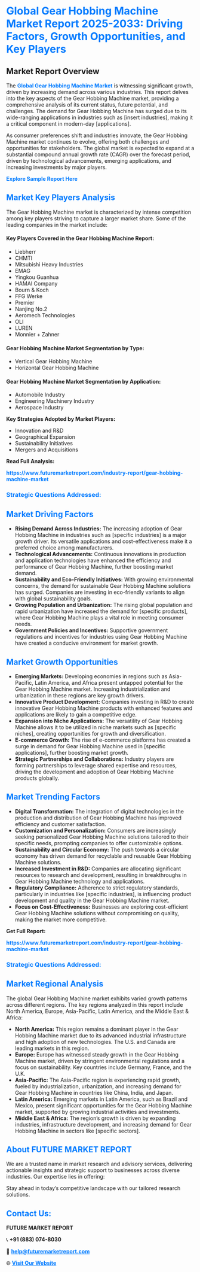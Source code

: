 <h1 style="color: #007BFF;">Global Gear Hobbing Machine Market Report 2025-2033: Driving Factors, Growth Opportunities, and Key Players</h1>

<section id="overview">
<h2>Market Report Overview</h2>
<p>The <a href="https://www.futuremarketreport.com/industry-report/gear-hobbing-machine-market" style="color: #007BFF; text-decoration: none;"><strong>Global Gear Hobbing Machine Market</strong></a> is witnessing significant growth, driven by increasing demand across various industries. This report delves into the key aspects of the Gear Hobbing Machine market, providing a comprehensive analysis of its current status, future potential, and challenges. The demand for Gear Hobbing Machine has surged due to its wide-ranging applications in industries such as [insert industries], making it a critical component in modern-day [applications].</p>
<p>As consumer preferences shift and industries innovate, the Gear Hobbing Machine market continues to evolve, offering both challenges and opportunities for stakeholders. The global market is expected to expand at a substantial compound annual growth rate (CAGR) over the forecast period, driven by technological advancements, emerging applications, and increasing investments by major players.</p>
</section>

<section id="overview">
<p><a href="https://www.futuremarketreport.com/request-sample/reportId=60697" style="color: #007BFF; text-decoration: none;"><strong>Explore Sample Report Here</strong></a></p>
</section>

<section id="key-players">
<h2 style="color: #007BFF;">Market Key Players Analysis</h2>
<p>The Gear Hobbing Machine market is characterized by intense competition among key players striving to capture a larger market share. Some of the leading companies in the market include:</p>
<h4>Key Players Covered in the Gear Hobbing Machine Report:</h4>
<ul><li>Liebherr</li><li>CHMTI</li><li>Mitsubishi Heavy Industries</li><li>EMAG</li><li>Yingkou Guanhua</li><li>HAMAI Company</li><li>Bourn &amp; Koch</li><li>FFG Werke</li><li>Premier</li><li>Nanjing No.2</li><li>Aeromech Technologies</li><li>OLI</li><li>LUREN</li><li>Monnier + Zahner</li></ul>
<h4>Gear Hobbing Machine Market Segmentation by Type:</h4>
<ul><li>Vertical Gear Hobbing Machine</li><li>Horizontal Gear Hobbing Machine</li></ul>

<h4>Gear Hobbing Machine Market Segmentation by Application:</h4>
<ul><li>Automobile Industry</li><li>Engineering Machinery Industry</li><li>Aerospace Industry</li></ul>
<p><strong>Key Strategies Adopted by Market Players:</strong></p>
<ul>
<li>Innovation and R&D</li>
<li>Geographical Expansion</li>
<li>Sustainability Initiatives</li>
<li>Mergers and Acquisitions</li>
</ul>
</section>

<section>
<p><strong>Read Full Analysis: </strong></p><a href="https://www.futuremarketreport.com/industry-report/gear-hobbing-machine-market" style="color: #007BFF; text-decoration: none;"><strong>https://www.futuremarketreport.com/industry-report/gear-hobbing-machine-market</strong></a>
<h3 style="color: #007BFF;">Strategic Questions Addressed:</h3>
</section>

<section id="driving-factors">
<h2 style="color: #007BFF;">Market Driving Factors</h2>
<ul>
<li><strong>Rising Demand Across Industries:</strong> The increasing adoption of Gear Hobbing Machine in industries such as [specific industries] is a major growth driver. Its versatile applications and cost-effectiveness make it a preferred choice among manufacturers.</li>
<li><strong>Technological Advancements:</strong> Continuous innovations in production and application technologies have enhanced the efficiency and performance of Gear Hobbing Machine, further boosting market demand.</li>
<li><strong>Sustainability and Eco-Friendly Initiatives:</strong> With growing environmental concerns, the demand for sustainable Gear Hobbing Machine solutions has surged. Companies are investing in eco-friendly variants to align with global sustainability goals.</li>
<li><strong>Growing Population and Urbanization:</strong> The rising global population and rapid urbanization have increased the demand for [specific products], where Gear Hobbing Machine plays a vital role in meeting consumer needs.</li>
<li><strong>Government Policies and Incentives:</strong> Supportive government regulations and incentives for industries using Gear Hobbing Machine have created a conducive environment for market growth.</li>
</ul>
</section>

<section id="growth-opportunities">
<h2 style="color: #007BFF;">Market Growth Opportunities</h2>
<ul>
<li><strong>Emerging Markets:</strong> Developing economies in regions such as Asia-Pacific, Latin America, and Africa present untapped potential for the Gear Hobbing Machine market. Increasing industrialization and urbanization in these regions are key growth drivers.</li>
<li><strong>Innovative Product Development:</strong> Companies investing in R&D to create innovative Gear Hobbing Machine products with enhanced features and applications are likely to gain a competitive edge.</li>
<li><strong>Expansion into Niche Applications:</strong> The versatility of Gear Hobbing Machine allows it to be utilized in niche markets such as [specific niches], creating opportunities for growth and diversification.</li>
<li><strong>E-commerce Growth:</strong> The rise of e-commerce platforms has created a surge in demand for Gear Hobbing Machine used in [specific applications], further boosting market growth.</li>
<li><strong>Strategic Partnerships and Collaborations:</strong> Industry players are forming partnerships to leverage shared expertise and resources, driving the development and adoption of Gear Hobbing Machine products globally.</li>
</ul>
</section>

<section id="trending-factors">
<h2 style="color: #007BFF;">Market Trending Factors</h2>
<ul>
<li><strong>Digital Transformation:</strong> The integration of digital technologies in the production and distribution of Gear Hobbing Machine has improved efficiency and customer satisfaction.</li>
<li><strong>Customization and Personalization:</strong> Consumers are increasingly seeking personalized Gear Hobbing Machine solutions tailored to their specific needs, prompting companies to offer customizable options.</li>
<li><strong>Sustainability and Circular Economy:</strong> The push towards a circular economy has driven demand for recyclable and reusable Gear Hobbing Machine solutions.</li>
<li><strong>Increased Investment in R&D:</strong> Companies are allocating significant resources to research and development, resulting in breakthroughs in Gear Hobbing Machine technology and applications.</li>
<li><strong>Regulatory Compliance:</strong> Adherence to strict regulatory standards, particularly in industries like [specific industries], is influencing product development and quality in the Gear Hobbing Machine market.</li>
<li><strong>Focus on Cost-Effectiveness:</strong> Businesses are exploring cost-efficient Gear Hobbing Machine solutions without compromising on quality, making the market more competitive.</li>
</ul>
</section>

<section>
<p><strong>Get Full Report: </strong></p><a href="https://www.futuremarketreport.com/industry-report/gear-hobbing-machine-market" style="color: #007BFF; text-decoration: none;"><strong>https://www.futuremarketreport.com/industry-report/gear-hobbing-machine-market</strong></a>
<h3 style="color: #007BFF;">Strategic Questions Addressed:</h3>
</section>


<section id="regional-analysis">
<h2 style="color: #007BFF;">Market Regional Analysis</h2>
<p>The global Gear Hobbing Machine market exhibits varied growth patterns across different regions. The key regions analyzed in this report include North America, Europe, Asia-Pacific, Latin America, and the Middle East & Africa:</p>
<ul>
<li><strong>North America:</strong> This region remains a dominant player in the Gear Hobbing Machine market due to its advanced industrial infrastructure and high adoption of new technologies. The U.S. and Canada are leading markets in this region.</li>
<li><strong>Europe:</strong> Europe has witnessed steady growth in the Gear Hobbing Machine market, driven by stringent environmental regulations and a focus on sustainability. Key countries include Germany, France, and the U.K.</li>
<li><strong>Asia-Pacific:</strong> The Asia-Pacific region is experiencing rapid growth, fueled by industrialization, urbanization, and increasing demand for Gear Hobbing Machine in countries like China, India, and Japan.</li>
<li><strong>Latin America:</strong> Emerging markets in Latin America, such as Brazil and Mexico, present significant opportunities for the Gear Hobbing Machine market, supported by growing industrial activities and investments.</li>
<li><strong>Middle East & Africa:</strong> The region’s growth is driven by expanding industries, infrastructure development, and increasing demand for Gear Hobbing Machine in sectors like [specific sectors].</li>
</ul>
</section>

<footer>
<h2 style="color: #007BFF;">About FUTURE MARKET REPORT</h2>
<p>We are a trusted name in market research and advisory services, delivering actionable insights and strategic support to businesses across diverse industries. Our expertise lies in offering:</p>

<p>Stay ahead in today’s competitive landscape with our tailored research solutions.</p>

<h2 style="color: #007BFF;">Contact Us:</h2>
<p><strong>FUTURE MARKET REPORT</strong></p>
<p>📞 <strong>+91 (883) 074-8030</strong></p>
<p>📧 <strong><a href="mailto:help@futuremarketreport.com" style="color: #007BFF;">help@futuremarketreport.com</a></strong></p>
<p>🌐 <strong><a href="https://www.futuremarketreport.com/" style="color: #007BFF;">Visit Our Website</a></strong></p>
</footer>